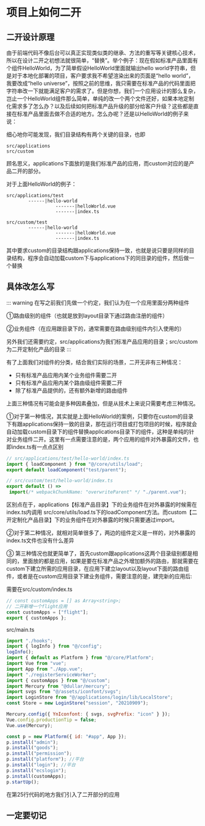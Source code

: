 # 项目上如何二开

## 二开设计原理

由于前端代码不像后台可以真正实现类似类的继承、方法的重写等关键核心技术，所以在设计二开之初想法就很简单，“替换”。举个例子：现在假如标准产品里面有个组件HelloWorld，为了简单假设HelloWorld里面就输出hello world字符串，但是对于本地化部署的项目，客户要求我不希望渲染出来的页面是“hello world”，我要改成“hello universe”，按照之前的思维，我只需要在标准产品的代码里面把字符串改一下就能满足客户的需求了。但是你想，我们一个应用设计的那么复杂，岂止一个HelloWorld组件那么简单，单纯的改一个两个文件还好，如果本地定制化需求多了怎么办？以及后续如何把标准产品升级的部分给客户升级？这些都是直接在标准产品里面去做不合适的地方。怎么办呢？还是以HelloWorld的例子来说：


细心地你可能发现，我们目录结构有两个关键的目录，也即
```
src/applications
src/custom
```

顾名思义，applications下面放的是我们标准产品的应用，而custom对应的是产品二开的部分。

对于上面HelloWorld的例子：
```
src/applications/test
        ------|hello-world
                  -------|helloWorld.vue
                  -------|index.ts

src/custom/test
        ------|hello-world
                  -------|helloWorld.vue
                  -------|index.ts
```
其中要求custom的目录结构跟applications保持一致，也就是说只要是同样的目录结构，程序会自动加载custom下与applications下的同目录的组件，然后做一个替换


## 具体改怎么写

::: warning
在写之前我们先做一个约定，我们认为在一个应用里面分两种组件

①路由级别的组件（也就是放到layout目录下通过路由注册的组件）

②业务组件（在应用跟目录下的，通常需要在路由级别组件内引入使用的）

另外我们还需要约定，src/applications为我们标准产品应用的目录；src/custom为二开定制化产品的目录
:::

有了上面我们对组件的分类，结合我们实际的场景，二开无非有三种情况：

 - 只有标准产品应用内某个业务组件需要二开
 - 只有标准产品应用内某个路由级组件需要二开
 - 除了标准产品提供的，还有额外新增的路由组件

 上面三种情况有可能会是多种因素叠加，但是从技术上来说只需要考虑三种情况。

 ①对于第一种情况，其实就是上面HelloWorld的案例，只要你在custom的目录下有跟applications保持一致的目录，那在运行项目或打包项目的时候，程序就会自动加载custom目录下的组件替换applications目录下的组件，这种是单纯的针对业务组件二开。这里有一点需要注意的是，两个应用的组件对外暴露的文件，也即index.ts有一点点区别

 ```js
// src/applications/test/hello-world/index.ts
import { loadComponent } from "@/core/utils/load";
export default loadComponent("test/parent");
 ```

 ```js
// src/custom/test/hello-world/index.ts
export default () =>
  import(/* webpackChunkName: "overwriteParent" */ "./parent.vue");
 ```
 区别点在于，applications【标准产品目录】下的业务组件在对外暴露的时候需在index.ts内调用 src/core/utils/load.ts下的loadComponent方法。而custom【二开定制化产品目录】下的业务组件在对外暴露的时候只需要通过import。

②对于第二种情况，就相对简单很多了，两边的组件定义是一样的，对外暴露的index.ts文件也没有什么差异

③ 第三种情况也就更简单了，首先custom跟applications这两个目录级别都是相同的，里面放的都是应用，如果是要在标准产品之外增加额外的路由，那就需要在custom下建立所需的应用目录，在应用下建立layout以及layout下面的路由组件，或者是在custom应用目录下建业务组件，需要注意的是，建完新的应用后:

需要在src/custom/index.ts

```js
// const customApps = [] as Array<string>;
// 二开新增一个flight应用
const customApps = ["flight"];
export { customApps };
```

src/main.ts
```js
import "./hooks";
import { logInfo } from "@/config";
logInfo();
import { default as Platform } from "@/core/Platform";
import Vue from "vue";
import App from "./App.vue";
import "./registerServiceWorker";
import { customApps } from "@/custom";
import Mercury from "@dullar/mercury";
import svgs from "@/assets/iconfont/svgs";
import LoginStore from "@/applications/login/lib/LocalStore";
const Store = new LoginStore("session", "20210909");

Mercury.config({ YnIconfont: { svgs, svgPrefix: "icon" } });
Vue.config.productionTip = false;
Vue.use(Mercury);

const p = new Platform({ id: "#app", App });
p.install("admin");
p.install("goods");
p.install("permission");
p.install("platform"); //平台
p.install("login"); //平台
p.install("ecslogin");
p.install(customApps);
p.startUp();
```
在第25行代码的地方我们引入了二开部分的应用

## 一定要切记
<br/>
<br/>

<Badge text="约定大于习惯！" type="error"/>
<Badge text="约定大于习惯！" type="error"/>
<Badge text="约定大于习惯！" type="error"/>